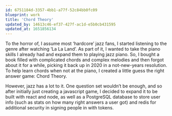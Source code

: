 ```yaml
---
id: 6751184d-3357-4bb1-a77f-52c84bb0fc09
blueprint: work
title: 'Chord Theory'
updated_by: 14613c46-ef37-427f-ac1d-e5b0cb431595
updated_at: 1651856134
---
```

To the horror of, I assume most ‘hardcore’ jazz fans, I started listening to the genre after watching ‘La La Land’. As part of it, I wanted to take the piano skills I already had and expand them to playing jazz piano. So, I bought a book filled with complicated chords and complex melodies and then forgot about it for a while, picking it back up in 2020 in a not-new-years resolution. To help learn chords when not at the piano, I created a little guess the right answer game: Chord Theory.

However, jazz has a lot to it. One question set wouldn’t be enough, and so after initially just creating a javascript game, I decided to expand it to be built with react and node, as well as a PostgreSQL database to store user info (such as stats on how many right answers a user got) and redis for additional security in signing people in with tokens.